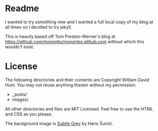 Readme
======

I wanted to try something new and I wanted a full local copy of my blog at all times so I decided to try jekyll.

This is heavily based off Tom Preston-Werner's blog at https://github.com/mojombo/mojombo.github.com without which this wouldn't exist.

License
=======

The following directories and their contents are Copyright William David Hunt. You may not reuse anything therein without my permission:

* _posts/
* images/

All other directories and files are MIT Licensed. Feel free to use the HTML and CSS as you please.

The background image is [Subtle Grey][sg] by Haris Šumić.

[sg]: http://subtlepatterns.com/subtle-grey/
